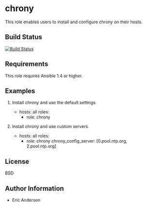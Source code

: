 chrony
===

This role enables users to install and configure chrony on their hosts.

Build Status
------------
[![Build Status](https://travis-ci.org/ericsysmin/ansible-role-chrony.svg?branch=master)](https://travis-ci.org/ericsysmin/ansible-role-chrony)

Requirements
------------

This role requires Ansible 1.4 or higher.

Examples
--------

1) Install chrony and use the default settings.

	- hosts: all
	  roles:
	    - role: chrony

2) Install chrony and use custom servers.

	- hosts: all
	  roles:
	    - role: chrony
	      chrony_config_server: [0.pool.ntp.org, 2.pool.ntp.org]

License
-------

BSD

Author Information
------------------

- Eric Anderson